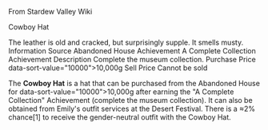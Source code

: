 From Stardew Valley Wiki

Cowboy Hat

The leather is old and cracked, but surprisingly supple. It smells musty. Information Source Abandoned House Achievement A Complete Collection Achievement Description Complete the museum collection. Purchase Price data-sort-value="10000"&gt;10,000g Sell Price Cannot be sold

The **Cowboy Hat** is a hat that can be purchased from the Abandoned House for data-sort-value="10000"&gt;10,000g after earning the "A Complete Collection" Achievement (complete the museum collection). It can also be obtained from Emily's outfit services at the Desert Festival. There is a ≈2% chance\[1] to receive the gender-neutral outfit with the Cowboy Hat.